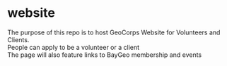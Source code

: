 # website

The purpose of this repo is to host GeoCorps Website for Volunteers and Clients. 
<br>
People can apply to be a volunteer or a client
<br>
The page will also feature links to BayGeo membership and events


